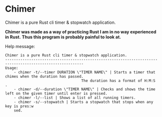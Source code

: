 # Chimer
Chimer is a pure Rust cli timer &amp; stopwatch application.

**Chimer was made as a way of practicing Rust I am in no way experienced in Rust.**
**Thus this program is probably painful to look at.**

Help message:
``` 
Chimer is a pure Rust cli timer & stopwatch application.
----------------------------------------------------------------------------------------------------------
Usage:
    - chimer -t/--timer DURATION \"TIMER NAME\" | Starts a timer that chimes when the duration has passed.
                                   The duration has a format of H:M:S .
    - chimer -d/--duration \"TIMER NAME\" | Checks and shows the time left on the given timer until enter is pressed.
    - chimer -l/--list | Shows a list of all running timers.
    - chimer -s/--stopwatch | Starts a stopwatch that stops when any key is pres:w
    sed.
    
```

